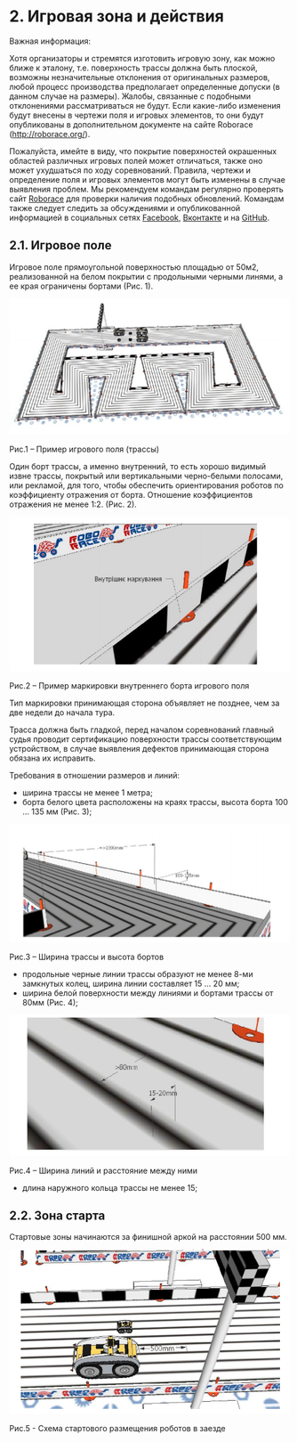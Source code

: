 # 2. Игровая зона и действия

Важная информация:

Хотя организаторы и стремятся изготовить игровую зону, как можно ближе к эталону, т.е. поверхность трассы должна быть 
плоской, возможны незначительные отклонения от оригинальных размеров, любой процесс производства предполагает 
определенные допуски (в данном случае на размеры). Жалобы, связанные с подобными отклонениями рассматриваться не будут. 
Если какие-либо изменения будут внесены в чертежи поля и игровых элементов, то они будут опубликованы в дополнительном 
документе на сайте Roborace (http://roborace.org/).

Пожалуйста, имейте в виду, что покрытие поверхностей окрашенных областей различных игровых полей может отличаться, также 
оно может ухудшаться по ходу соревнований. Правила, чертежи и определение поля и игровых элементов могут быть изменены в 
случае выявления проблем. Мы рекомендуем командам регулярно проверять сайт [Roborace](http://roborace.org/) для проверки наличия подобных обновлений. 
Командам также следует следить за обсуждениями и опубликованной информацией в социальных сетях [Facebook](https://www.facebook.com/RoboRace-162719923762655/), [Вконтакте](https://vk.com/roborace) и на [GitHub](https://github.com/roborace-org/).

## 2.1. Игровое поле

Игровое поле прямоугольной поверхностью площадью от 50м2, реализованной на белом покрытии с продольными черными линями, 
а ее края ограничены бортами (Рис. 1).

![Рис.1 – Пример игрового поля (трассы)](../images/1.png)

Рис.1 – Пример игрового поля (трассы)

Один борт трассы, а именно внутренний, то есть хорошо видимый извне трассы, покрытый или вертикальными черно-белыми 
полосами, или рекламой, для того, чтобы обеспечить ориентирования роботов по коэффициенту отражения от борта. Отношение 
коэффициентов отражения не менее 1:2. (Рис. 2).

![Рис.2 – Пример маркировки внутреннего борта игрового поля](../images/2.png)

Рис.2 – Пример маркировки внутреннего борта игрового поля

Тип маркировки принимающая сторона объявляет не позднее, чем за две недели до начала тура.

Трасса должна быть гладкой, перед началом соревнований главный судья проводит сертификацию поверхности трассы 
соответствующим устройством, в случае выявления дефектов принимающая сторона обязана их исправить.

Требования в отношении размеров и линий:
- ширина трассы не менее 1 метра;
- борта белого цвета расположены на краях трассы, высота борта 100 ... 135 мм (Рис. 3);

![Рис.3 – Ширина трассы и высота бортов](../images/3.png)

Рис.3 – Ширина трассы и высота бортов

- продольные черные линии трассы образуют не менее 8-ми замкнутых колец, ширина линии составляет 15 ... 20 мм;
- ширина белой поверхности между линиями и бортами трассы от 80мм (Рис. 4);

![Рис.4 – Ширина линий и расстояние между ними](../images/4.png)

Рис.4 – Ширина линий и расстояние между ними

- длина наружного кольца трассы не менее 15;

## 2.2. Зона старта

Стартовые зоны начинаются за финишной аркой на расстоянии 500 мм.

![Рис.5 – Схема стартового размещения роботов в заезде](../images/5.png)

Рис.5 - Схема стартового размещения роботов в заезде
